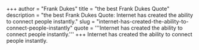 +++
author = "Frank Dukes"
title = "the best Frank Dukes Quote"
description = "the best Frank Dukes Quote: Internet has created the ability to connect people instantly."
slug = "internet-has-created-the-ability-to-connect-people-instantly"
quote = '''Internet has created the ability to connect people instantly.'''
+++
Internet has created the ability to connect people instantly.
